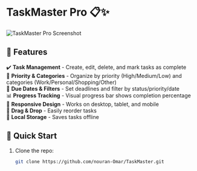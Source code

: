 # TaskMaster Pro 📋✨

![TaskMaster Pro Screenshot](screenshot.png) <!-- Add your screenshot here -->

## 🌟 Features
✔️ **Task Management** - Create, edit, delete, and mark tasks as complete  
📌 **Priority & Categories** - Organize by priority (High/Medium/Low) and categories (Work/Personal/Shopping/Other)  
📅 **Due Dates & Filters** - Set deadlines and filter by status/priority/date  
📊 **Progress Tracking** - Visual progress bar shows completion percentage  
📱 **Responsive Design** - Works on desktop, tablet, and mobile  
🔄 **Drag & Drop** - Easily reorder tasks  
💾 **Local Storage** - Saves tasks offline  

## 🚀 Quick Start
1. Clone the repo:
   ```bash
   git clone https://github.com/nouran-Omar/TaskMaster.git

